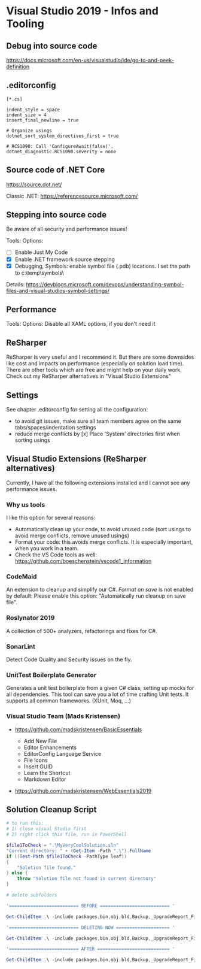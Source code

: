 # Visual Studio 2019 - Infos and Tooling

## Debug into source code

<https://docs.microsoft.com/en-us/visualstudio/ide/go-to-and-peek-definition>

## .editorconfig

```config
[*.cs]

indent_style = space
indent_size = 4
insert_final_newline = true

# Organize usings
dotnet_sort_system_directives_first = true

# RCS1090: Call 'ConfigureAwait(false)'.
dotnet_diagnostic.RCS1090.severity = none
```

## Source code of .NET Core

<https://source.dot.net/>

Classic .NET: <https://referencesource.microsoft.com/>

## Stepping into source code

Be aware of all security and performance issues!

Tools: Options:

- [ ] Enable Just My Code
- [x] Enable .NET framework source stepping
- [x] Debugging, Symbols: enable symbol file (.pdb) locations. I set the path to c:\temp\symbols\

Details: <https://devblogs.microsoft.com/devops/understanding-symbol-files-and-visual-studios-symbol-settings/>

## Performance

Tools: Options: Disable all XAML options, if you don't need it

## ReSharper

ReSharper is very useful and I recommend it. But there are some downsides like cost and impacts on performance (especially on solution load time).
There are other tools which are free and might help on your daily work. Check out my ReSharper alternatives in "Visual Studio Extensions"

## Settings

See chapter .editorconfig for setting all the configuration:

- to avoid git issues, make sure all team members agree on the same tabs/spaces/indentation settings
- reduce merge conflicts by [x] Place 'System' directories first when sorting usings

## Visual Studio Extensions (ReSharper alternatives)

Currently, I have all the following extensions installed and I cannot see any performance issues.

### Why us tools

I like this option for several reasons:

- Automatically clean up your code, to avoid unused code (sort usings to avoid merge conflicts, remove unused usings)
- Format your code: this avoids merge conflicts. It is especially important, when you work in a team.
- Check the VS Code tools as well: <https://github.com/boeschenstein/vscode1_information>

### CodeMaid

An extension to cleanup and simplify our C#. *Format on save* is not enabled by default: Please enable this option: "Automatically run cleanup on save file".

### Roslynator 2019

A collection of 500+ analyzers, refactorings and fixes for C#.

### SonarLint

Detect Code Quality and Security issues on the fly.

### UnitTest Boilerplate Generator

Generates a unit test boilerplate from a given C# class, setting up mocks for all dependencies. This tool can save you a lot of time crafting Unit tests. It supports all common frameworks. (XUnit, Moq, ...)

### Visual Studio Team (Mads Kristensen)

- https://github.com/madskristensen/BasicEssentials
    - Add New File
    - Editor Enhancements
    - EditorConfig Language Service
    - File Icons
    - Insert GUID
    - Learn the Shortcut
    - Markdown Editor

- https://github.com/madskristensen/WebEssentials2019

## Solution Cleanup Script

```powershell
# to run this: 
# 1) close visual Studio first
# 2) right click this file, run in PowerShell

$file1ToCheck = ".\MyVeryCoolSolution.sln"
"Current directory: " + (Get-Item -Path ".\").FullName
if ((Test-Path $file1ToCheck -PathType leaf))
{
    "Solution file found."
} else {
    throw "Solution file not found in current directory"
}

# delete subfolders

'========================== BEFORE ========================== '

Get-ChildItem .\ -include packages,bin,obj,bld,Backup,_UpgradeReport_Files,Debug,Release,ipch,help,.vs -Recurse 

'========================== DELETING NOW ==================== '

Get-ChildItem .\ -include packages,bin,obj,bld,Backup,_UpgradeReport_Files,Debug,Release,ipch,help,.vs -Recurse | foreach ($_) { remove-item $_.fullname -Force -Recurse }

'========================== AFTER =========================== '

Get-ChildItem .\ -include packages,bin,obj,bld,Backup,_UpgradeReport_Files,Debug,Release,ipch,help,.vs -Recurse 

```
